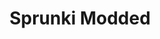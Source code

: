 ---
slug: sprunki-modded
title: Sprunki Modded
description: "Sprunki Modded is an exciting online game. Play for free directly in your browser!"
icon: /images/popular_mods/Sprunki Modded.png
url: https://wowtbc.net/sprunkin/moddedv2/index.html
previewImage: /images/popular_mods/Sprunki Modded.png
type: popular mods

# SEO配置
seo:
  title: "Sprunki Modded - Play Free Online Game | Fun Browser Games"
  description: "Sprunki Modded - Play this fun online game for free in your browser. No download required!"
  ogImage: "/images/popular_mods/Sprunki Modded.png"
  keywords: "sprunki-modded, online game, browser game, free game, popular mods game, play online"

videoUrls:
  - https://www.youtube.com/embed/example1
  - https://www.youtube.com/embed/example2

whyPlay:
  title: "Why Play Sprunki Modded?"
  items:
    - "Immersive Gameplay: Sprunki Modded offers an engaging and immersive gaming experience that will keep you entertained for hours"
    - "Challenging Levels: Test your skills with increasingly difficult challenges and obstacles"
    - "Beautiful Graphics: Enjoy stunning visuals and smooth animations that bring the game world to life"
    - "Regular Updates: New content and features are added regularly to keep the game fresh and exciting"
    - "Free to Play: Experience all the fun without spending a penny"
    - "Community Features: Connect with other players, share strategies, and compete for high scores"
    - "Cross-Platform: Play on any device with a web browser, no downloads required"

features:
  title: "Key Features of Sprunki Modded"
  image: "/images/popular_mods/Sprunki Modded.png"
  items:
    - "Intuitive Controls: Easy to learn controls make Sprunki Modded accessible for players of all skill levels"
    - "Multiple Game Modes: Enjoy various gameplay options that provide different challenges and experiences"
    - "Character Customization: Personalize your gaming experience with unique characters and items"
    - "Achievement System: Complete special tasks to earn rewards and recognition"
    - "Leaderboards: Compete with players worldwide and see who can achieve the highest scores"

characteristics:
  title: "Game Characteristics"
  image: "/images/popular_mods/Sprunki Modded.png"
  items:
    - "Genre: Popular mods game with elements of strategy and skill"
    - "Difficulty: Suitable for both casual gamers and those seeking a challenge"
    - "Play Time: Quick sessions or extended gameplay, depending on your preference"
    - "Art Style: Vibrant and engaging visuals that enhance the gaming experience"
    - "Sound Design: Immersive audio that complements the gameplay perfectly"

info: "Sprunki Modded is an exciting online game that offers players a unique and engaging gaming experience. With its intuitive controls, stunning visuals, and challenging gameplay, Sprunki Modded provides hours of entertainment for players of all ages and skill levels. Whether you're looking for a quick gaming session during a break or an extended play session, Sprunki Modded delivers an immersive experience that will keep you coming back for more. The game features multiple levels of increasing difficulty, ensuring that players are constantly challenged as they progress. With regular updates adding new content and features, Sprunki Modded remains fresh and exciting, providing endless entertainment options for its growing community of players."

howToPlayIntro: "Welcome to Sprunki Modded! This guide will walk you through the basics and help you master the game. Whether you're a beginner or looking to improve your skills, these tips and instructions will enhance your gaming experience."

howToPlaySteps:
  - title: "Getting Started"
    description: "Begin your Sprunki Modded adventure by familiarizing yourself with the controls. Use your keyboard or mouse to navigate through the game interface. The tutorial will guide you through the basic mechanics and help you understand the objectives."
  - title: "Understanding the Objectives"
    description: "In Sprunki Modded, your main goal is to progress through levels by completing specific objectives. Each level presents unique challenges that require different strategies and approaches."
  - title: "Mastering the Controls"
    description: "Practice using the controls to improve your precision and reaction time. Sprunki Modded requires quick reflexes and strategic thinking to overcome obstacles and defeat opponents."
  - title: "Utilizing Power-ups"
    description: "Collect power-ups throughout the game to enhance your abilities and overcome difficult challenges. Each power-up offers unique advantages that can be crucial for success."
  - title: "Developing Strategies"
    description: "As you progress in Sprunki Modded, develop effective strategies for different scenarios. Analyze patterns, anticipate challenges, and adapt your approach to maximize your performance."

faq:
  title: "Frequently Asked Questions about Sprunki Modded"
  items:
    - question: "Is Sprunki Modded free to play?"
      answer: "Yes, Sprunki Modded is completely free to play directly in your web browser. No downloads or purchases are required to enjoy the full game experience."
    - question: "Can I play Sprunki Modded on mobile devices?"
      answer: "Yes, Sprunki Modded is optimized for both desktop and mobile play. You can enjoy the game on any device with a web browser and internet connection."
    - question: "Are there any in-game purchases?"
      answer: "While Sprunki Modded is free to play, there may be optional in-game purchases available for cosmetic items or additional features that don't affect core gameplay."
    - question: "How often is Sprunki Modded updated?"
      answer: "The developers regularly update Sprunki Modded with new content, features, and improvements based on player feedback and game performance."
    - question: "Can I play Sprunki Modded offline?"
      answer: "Currently, Sprunki Modded requires an internet connection to play as it's a browser-based online game."
    - question: "Is Sprunki Modded suitable for children?"
      answer: "Yes, Sprunki Modded is designed to be family-friendly and suitable for players of all ages."
    - question: "How do I report bugs or issues?"
      answer: "If you encounter any problems while playing Sprunki Modded, you can report them through the game's support page or contact the developers directly through their website."
    - question: "Still Have Questions?"
      answer: "If you have additional questions about Sprunki Modded that aren't covered in this FAQ, please visit our support center or contact our customer service team for assistance."
---